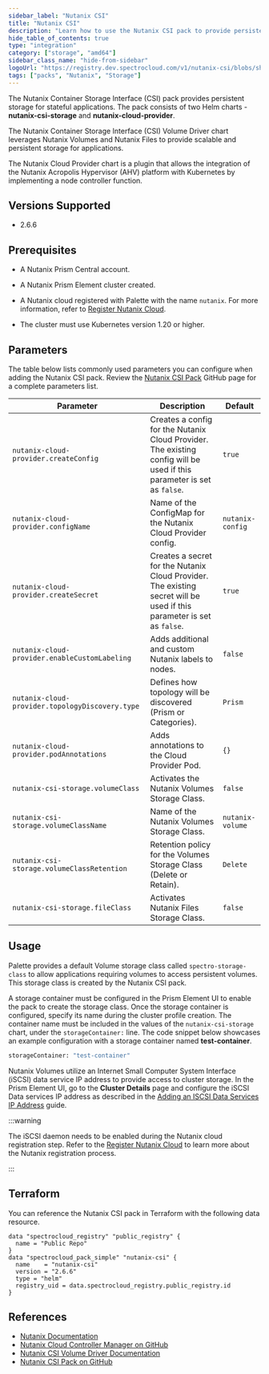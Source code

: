 ```yaml
---
sidebar_label: "Nutanix CSI"
title: "Nutanix CSI"
description: "Learn how to use the Nutanix CSI pack to provide persistent storage for your applications."
hide_table_of_contents: true
type: "integration"
category: ["storage", "amd64"]
sidebar_class_name: "hide-from-sidebar"
logoUrl: "https://registry.dev.spectrocloud.com/v1/nutanix-csi/blobs/sha256:7944cb5fecaaac0b5d5bf47a311ab80573147a34ac438954a70f97c69d65d733?type=image/png"
tags: ["packs", "Nutanix", "Storage"]
---
```


The Nutanix Container Storage Interface (CSI) pack provides persistent storage for stateful applications. The pack consists of two Helm charts - **nutanix-csi-storage** and **nutanix-cloud-provider**.

The Nutanix Container Storage Interface (CSI) Volume Driver chart leverages Nutanix Volumes and Nutanix Files to provide scalable and persistent storage for applications.

The Nutanix Cloud Provider chart is a plugin that allows the integration of the Nutanix Acropolis Hypervisor (AHV) platform with Kubernetes by implementing a node controller function.

## Versions Supported

- 2.6.6

## Prerequisites

- A Nutanix Prism Central account.

- A Nutanix Prism Element cluster created.

- A Nutanix cloud registered with Palette with the name `nutanix`. For more information, refer to [Register Nutanix Cloud](../clusters/data-center/nutanix/register-nutanix-cloud.md).

- The cluster must use Kubernetes version 1.20 or higher.

## Parameters

The table below lists commonly used parameters you can configure when adding the Nutanix CSI pack. Review the [Nutanix CSI Pack](https://github.com/spectrocloud/pax/edit/master/stable/storage/nutanix-csi-2.6.6/README.md) GitHub page for a complete parameters list.

| **Parameter**                                   | **Description**                                                                                                        | **Default**      |
| ----------------------------------------------- | ---------------------------------------------------------------------------------------------------------------------- | ---------------- |
| `nutanix-cloud-provider.createConfig`           | Creates a config for the Nutanix Cloud Provider. The existing config will be used if this parameter is set as `false`. | `true`           |
| `nutanix-cloud-provider.configName`             | Name of the ConfigMap for the Nutanix Cloud Provider config.                                                           | `nutanix-config` |
| `nutanix-cloud-provider.createSecret`           | Creates a secret for the Nutanix Cloud Provider. The existing secret will be used if this parameter is set as `false`. | `true`           |
| `nutanix-cloud-provider.enableCustomLabeling`   | Adds additional and custom Nutanix labels to nodes.                                                                    | `false`          |
| `nutanix-cloud-provider.topologyDiscovery.type` | Defines how topology will be discovered (Prism or Categories).                                                         | `Prism`          |
| `nutanix-cloud-provider.podAnnotations`         | Adds annotations to the Cloud Provider Pod.                                                                            | `{}`             |
| `nutanix-csi-storage.volumeClass`               | Activates the Nutanix Volumes Storage Class.                                                                           | `false`          |
| `nutanix-csi-storage.volumeClassName`           | Name of the Nutanix Volumes Storage Class.                                                                             | `nutanix-volume` |
| `nutanix-csi-storage.volumeClassRetention`      | Retention policy for the Volumes Storage Class (Delete or Retain).                                                     | `Delete`         |
| `nutanix-csi-storage.fileClass`                 | Activates Nutanix Files Storage Class.                                                                                 | `false`          |

## Usage

Palette provides a default Volume storage class called `spectro-storage-class` to allow applications requiring volumes to access persistent volumes. This storage class is created by the Nutanix CSI pack.

A storage container must be configured in the Prism Element UI to enable the pack to create the storage class. Once the storage container is configured, specify its name during the cluster profile creation. The container name must be included in the values of the `nutanix-csi-storage` chart, under the `storageContainer:` line. The code snippet below showcases an example configuration with a storage container named **test-container**.

```bash
storageContainer: "test-container"
```

Nutanix Volumes utilize an Internet Small Computer System Interface (iSCSI) data service IP address to provide access to cluster storage. In the Prism Element UI, go to the **Cluster Details** page and configure the iSCSI Data services IP address as described in the [Adding an ISCSI Data Services IP Address](https://portal.nutanix.com/page/documents/details?targetId=Volumes-Guide:vol-cluster-details-modify-wc-t.html) guide.

:::warning

The iSCSI daemon needs to be enabled during the Nutanix cloud registration step. Refer to the [Register Nutanix Cloud](../clusters/data-center/nutanix/register-nutanix-cloud.md) to learn more about the Nutanix registration process.

:::

## Terraform

You can reference the Nutanix CSI pack in Terraform with the following data resource.

```hcl
data "spectrocloud_registry" "public_registry" {
  name = "Public Repo"
}
data "spectrocloud_pack_simple" "nutanix-csi" {
  name    = "nutanix-csi"
  version = "2.6.6"
  type = "helm"
  registry_uid = data.spectrocloud_registry.public_registry.id
}
```

## References

- [Nutanix Documentation](https://www.nutanixbible.com)
- [Nutanix Cloud Controller Manager on GitHub](https://github.com/nutanix-cloud-native/cloud-provider-nutanix)
- [Nutanix CSI Volume Driver Documentation](https://portal.nutanix.com/page/documents/details?targetId=CSI-Volume-Driver-v2_6:CSI-Volume-Driver-v2_6)
- [Nutanix CSI Pack on GitHub](https://github.com/spectrocloud/pax/tree/master/stable/storage/nutanix-csi-2.6.6)
